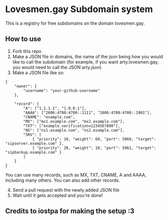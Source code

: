 # Lovesmen.gay Subdomain system
This is a registry for free subdomains on the domain lovesmen.gay.

## How to use 
1. Fork this repo
2. Make a JSON file in domains, the name of the json being how you would like to call the subdomain (for example, if you want arty.lovesmen.gay, you would need to call the JSON arty.json)
3. Make a JSON file like so:
```
{
    "owner": {
        "username": "your-github-username"
    },

    "record": {
        "A": ["1.1.1.1", "1.0.0.1"],
        "AAAA": ["2606:4700:4700::1111", "2606:4700:4700::1001"],
        "CNAME": "example.com",
        "MX": ["mx1.example.com", "mx2.example.com"],
        "TXT": ["example_verification=1234567890"],
        "NS": ["ns1.example.com", "ns2.example.com"],
        "SRV": [
            { "priority": 10, "weight": 60, "port": 5060, "target": "sipserver.example.com" },
            { "priority": 20, "weight": 10, "port": 5061, "target": "sipbackup.example.com" }
        ]
    }
}
```
You can use many records, such as MX, TXT, CNAME, A and AAAA, including many others.
You can also add other records.

4. Send a pull request with the newly added JSON file
5. Wait until it gets accepted and you're done!

## Credits to iostpa for making the setup :3 
